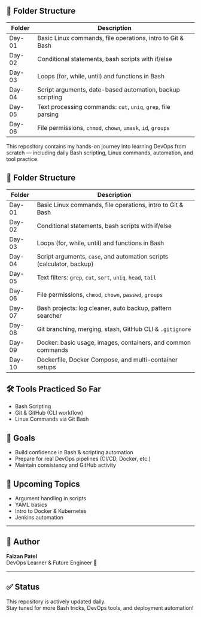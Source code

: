 ## 📁 Folder Structure

| Folder      | Description                                                  |
|-------------|--------------------------------------------------------------|
| Day-01      | Basic Linux commands, file operations, intro to Git & Bash   |
| Day-02      | Conditional statements, bash scripts with if/else            |
| Day-03      | Loops (for, while, until) and functions in Bash              |
| Day-04      | Script arguments, date-based automation, backup scripting    |
| Day-05      | Text processing commands: `cut`, `uniq`, `grep`, file parsing |
| Day-06      | File permissions, `chmod`, `chown`, `umask`, `id`, `groups`  |# DevOps Practice 🚀

This repository contains my hands-on journey into learning DevOps from scratch — including daily Bash scripting, Linux commands, automation, and tool practice.

## 📁 Folder Structure

| Folder      | Description                                                           |
|-------------|-----------------------------------------------------------------------|
| Day-01      | Basic Linux commands, file operations, intro to Git & Bash            |
| Day-02      | Conditional statements, bash scripts with if/else                     |
| Day-03      | Loops (for, while, until) and functions in Bash                       |
| Day-04      | Script arguments, `case`, and automation scripts (calculator, backup) |
| Day-05      | Text filters: `grep`, `cut`, `sort`, `uniq`, `head`, `tail`           |
| Day-06      | File permissions, `chmod`, `chown`, `passwd`, `groups`                |
| Day-07      | Bash projects: log cleaner, auto backup, pattern searcher             |
| Day-08      | Git branching, merging, stash, GitHub CLI & `.gitignore`              |
| Day-09      | Docker: basic usage, images, containers, and common commands          |
| Day-10      | Dockerfile, Docker Compose, and multi-container setups                |

## 🛠️ Tools Practiced So Far

- Bash Scripting
- Git & GitHub (CLI workflow)
- Linux Commands via Git Bash

## 🧠 Goals

- Build confidence in Bash & scripting automation
- Prepare for real DevOps pipelines (CI/CD, Docker, etc.)
- Maintain consistency and GitHub activity

## 📌 Upcoming Topics

- Argument handling in scripts
- YAML basics
- Intro to Docker & Kubernetes
- Jenkins automation

---

## 👤 Author

**Faizan Patel**  
DevOps Learner & Future Engineer 🚀

---

## ✅ Status

This repository is actively updated daily.  
Stay tuned for more Bash tricks, DevOps tools, and deployment automation!

